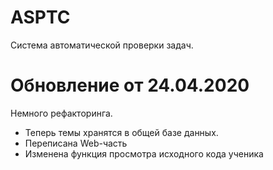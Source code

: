 # ASPTC
Система автоматической проверки задач.

# Обновление от 24.04.2020
Немного рефакторинга.
- Теперь темы хранятся в общей базе данных.
- Переписана Web-часть
- Изменена функция просмотра исходного кода ученика
